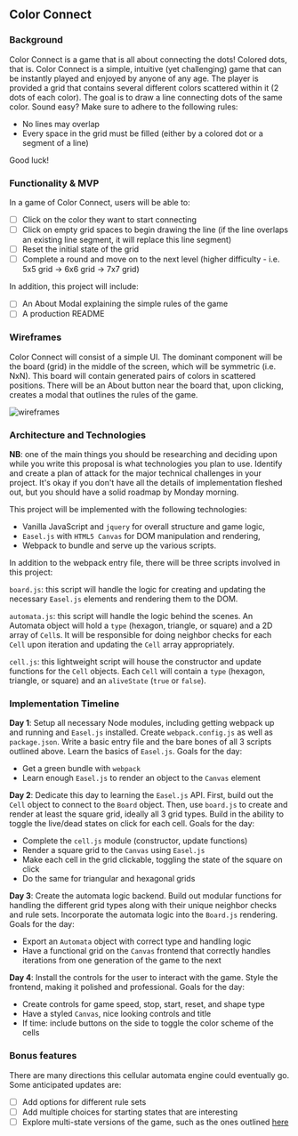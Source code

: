 ## Color Connect

### Background

Color Connect is a game that is all about connecting the dots! Colored dots, that is. Color Connect is a simple, intuitive (yet challenging) game that can be instantly played and enjoyed by anyone of any age. The player is provided a grid that contains several different colors scattered within it (2 dots of each color). The goal is to draw a line connecting dots of the same color. Sound easy? Make sure to adhere to the following rules:

- No lines may overlap
- Every space in the grid must be filled (either by a colored dot or a segment of a line)

Good luck!

### Functionality & MVP  

In a game of Color Connect, users will be able to:

- [ ] Click on the color they want to start connecting
- [ ] Click on empty grid spaces to begin drawing the line (if the line overlaps an existing line segment, it will replace this line segment)
- [ ] Reset the initial state of the grid
- [ ] Complete a round and move on to the next level (higher difficulty - i.e. 5x5 grid -> 6x6 grid -> 7x7 grid)

In addition, this project will include:

- [ ] An About Modal explaining the simple rules of the game
- [ ] A production README

### Wireframes

Color Connect will consist of a simple UI. The dominant component will be the board (grid) in the middle of the screen, which will be symmetric (i.e. NxN). This board will contain generated pairs of colors in scattered positions. There will be an About button near the board that, upon clicking, creates a modal that outlines the rules of the game.

![wireframes](https://drive.google.com/open?id=0BzqiXYhU-5YucU1odzNCV2hLTFk)

### Architecture and Technologies

**NB**: one of the main things you should be researching and deciding upon while you write this proposal is what technologies you plan to use.  Identify and create a plan of attack for the major technical challenges in your project.  It's okay if you don't have all the details of implementation fleshed out, but you should have a solid roadmap by Monday morning.

This project will be implemented with the following technologies:

- Vanilla JavaScript and `jquery` for overall structure and game logic,
- `Easel.js` with `HTML5 Canvas` for DOM manipulation and rendering,
- Webpack to bundle and serve up the various scripts.

In addition to the webpack entry file, there will be three scripts involved in this project:

`board.js`: this script will handle the logic for creating and updating the necessary `Easel.js` elements and rendering them to the DOM.

`automata.js`: this script will handle the logic behind the scenes.  An Automata object will hold a `type` (hexagon, triangle, or square) and a 2D array of `Cell`s.  It will be responsible for doing neighbor checks for each `Cell` upon iteration and updating the `Cell` array appropriately.

`cell.js`: this lightweight script will house the constructor and update functions for the `Cell` objects.  Each `Cell` will contain a `type` (hexagon, triangle, or square) and an `aliveState` (`true` or `false`).

### Implementation Timeline

**Day 1**: Setup all necessary Node modules, including getting webpack up and running and `Easel.js` installed.  Create `webpack.config.js` as well as `package.json`.  Write a basic entry file and the bare bones of all 3 scripts outlined above.  Learn the basics of `Easel.js`.  Goals for the day:

- Get a green bundle with `webpack`
- Learn enough `Easel.js` to render an object to the `Canvas` element

**Day 2**: Dedicate this day to learning the `Easel.js` API.  First, build out the `Cell` object to connect to the `Board` object.  Then, use `board.js` to create and render at least the square grid, ideally all 3 grid types.  Build in the ability to toggle the live/dead states on click for each cell.  Goals for the day:

- Complete the `cell.js` module (constructor, update functions)
- Render a square grid to the `Canvas` using `Easel.js`
- Make each cell in the grid clickable, toggling the state of the square on click
- Do the same for triangular and hexagonal grids

**Day 3**: Create the automata logic backend.  Build out modular functions for handling the different grid types along with their unique neighbor checks and rule sets.  Incorporate the automata logic into the `Board.js` rendering.  Goals for the day:

- Export an `Automata` object with correct type and handling logic
- Have a functional grid on the `Canvas` frontend that correctly handles iterations from one generation of the game to the next


**Day 4**: Install the controls for the user to interact with the game.  Style the frontend, making it polished and professional.  Goals for the day:

- Create controls for game speed, stop, start, reset, and shape type
- Have a styled `Canvas`, nice looking controls and title
- If time: include buttons on the side to toggle the color scheme of the cells


### Bonus features

There are many directions this cellular automata engine could eventually go.  Some anticipated updates are:

- [ ] Add options for different rule sets
- [ ] Add multiple choices for starting states that are interesting
- [ ] Explore multi-state versions of the game, such as the ones outlined [here](https://cs.stanford.edu/people/eroberts/courses/soco/projects/2008-09/modeling-natural-systems/gameOfLife2.html)
